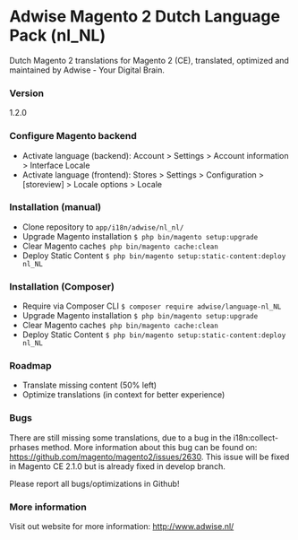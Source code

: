 # Adwise Magento 2 Dutch Language Pack (nl_NL)

Dutch Magento 2 translations for Magento 2 (CE), translated, optimized and maintained by Adwise - Your Digital Brain.

### Version
1.2.0

### Configure Magento backend
* Activate language (backend): Account > Settings > Account information > Interface Locale
* Activate language (frontend): Stores > Settings > Configuration > [storeview] > Locale options > Locale

### Installation (manual)
* Clone repository to ``app/i18n/adwise/nl_nl/`` 
* Upgrade Magento installation ``$ php bin/magento setup:upgrade``
* Clear Magento cache``$ php bin/magento cache:clean``
* Deploy Static Content ``$ php bin/magento setup:static-content:deploy nl_NL``

### Installation (Composer)
* Require via Composer CLI ``$ composer require adwise/language-nl_NL``
* Upgrade Magento installation ``$ php bin/magento setup:upgrade``
* Clear Magento cache``$ php bin/magento cache:clean``
* Deploy Static Content ``$ php bin/magento setup:static-content:deploy nl_NL``

### Roadmap
* Translate missing content (50% left)
* Optimize translations (in context for better experience)

### Bugs
There are still missing some translations, due to a bug in the i18n:collect-prhases method. More information about this bug can be found on: https://github.com/magento/magento2/issues/2630. This issue will be fixed in Magento CE 2.1.0 but is already fixed in develop branch.

Please report all bugs/optimizations in Github!

### More information
Visit out website for more information: http://www.adwise.nl/